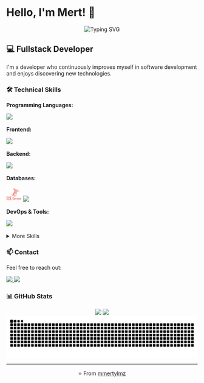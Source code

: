 # Hello, I'm Mert! 👋

<div align="center">
  <img src="https://readme-typing-svg.demolab.com?font=Fira+Code&pause=1000&color=36BCF7FF&center=true&vCenter=true&width=435&lines=Fullstack+Developer;Always+learning+new+things;.NET+%7C+JavaScript+%7C+Python" alt="Typing SVG" />
</div>

## 💻 Fullstack Developer

I'm a developer who continuously improves myself in software development and enjoys discovering new technologies.

### 🛠️ Technical Skills

**Programming Languages:**
<p align="left">
  <a href="https://skillicons.dev">
    <img src="https://skillicons.dev/icons?i=cpp,cs,js,python" />
  </a>
</p>

**Frontend:**
<p align="left">
  <a href="https://skillicons.dev">
    <img src="https://skillicons.dev/icons?i=html,css,bootstrap,tailwind,svelte,jquery" />
  </a>
</p>

**Backend:**
<p align="left">
  <a href="https://skillicons.dev">
    <img src="https://skillicons.dev/icons?i=dotnet,fastapi" />
  </a>
</p>

**Databases:**
<p align="left">
  <img src="https://raw.githubusercontent.com/devicons/devicon/master/icons/microsoftsqlserver/microsoftsqlserver-plain-wordmark.svg" alt="sqlserver" width="40" height="40"/>
  <a href="https://skillicons.dev">
    <img src="https://skillicons.dev/icons?i=sqlite,postgresql" />
  </a>
</p>

**DevOps & Tools:**
<p align="left">
  <a href="https://skillicons.dev">
    <img src="https://skillicons.dev/icons?i=git,github,azure" />
  </a>
</p>

<details>
<summary>More Skills</summary>
<br>

![Visual Studio](https://img.shields.io/badge/-Visual%20Studio-5C2D91?style=flat-square&logo=visual-studio&logoColor=white)
![VSCode](https://img.shields.io/badge/-VSCode-007ACC?style=flat-square&logo=visual-studio-code&logoColor=white)
![Postman](https://img.shields.io/badge/-Postman-FF6C37?style=flat-square&logo=postman&logoColor=white)
![Agile](https://img.shields.io/badge/-Agile-47A248?style=flat-square&logo=agile&logoColor=white)
![Slack](https://img.shields.io/badge/-Slack-4A154B?style=flat-square&logo=slack&logoColor=white)
![Monday.com](https://img.shields.io/badge/-Monday.com-FF3366?style=flat-square&logo=monday&logoColor=white)
</details>

### 📫 Contact
Feel free to reach out:
<p align="left">
  <a href="mailto:mertcnylmz0698@gmail.com" target="_blank">
    <img src="https://skillicons.dev/icons?i=gmail" />
  </a>
  <a href="https://www.linkedin.com/in/mertcnylmz0698/" target="_blank">
    <img src="https://skillicons.dev/icons?i=linkedin" />
  </a>
</p>

### 📊 GitHub Stats

<div align="center">
  <img height="180em" src="https://github-readme-stats.vercel.app/api?username=mmertylmz&show_icons=true&theme=radical&include_all_commits=true&count_private=true"/>
  <img height="180em" src="https://github-readme-stats.vercel.app/api/top-langs/?username=mmertylmz&layout=compact&theme=radical&langs_count=8&hide=html,css,javascript"/>
</div>

<!-- Snake animation -->
<div align="center">
  <picture>
    <source media="(prefers-color-scheme: dark)" srcset="https://github.com/mmertylmz/mmertylmz/blob/output/github-contribution-grid-snake-dark.svg" />
    <source media="(prefers-color-scheme: light)" srcset="https://github.com/mmertylmz/mmertylmz/blob/output/github-contribution-grid-snake.svg" />
    <img alt="Snake Animation" src="https://github.com/mmertylmz/mmertylmz/blob/output/github-contribution-grid-snake.svg"/>
  </picture>
</div>

---

<div align="center">
  ⭐️ From <a href="https://github.com/mmertylmz">mmertylmz</a>
</div>

